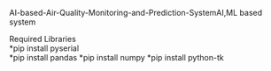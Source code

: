  AI-based-Air-Quality-Monitoring-and-Prediction-SystemAI,ML based system	


Required Libraries   
  *pip install pyserial   
  *pip install pandas
  *pip install numpy
  *pip install python-tk
